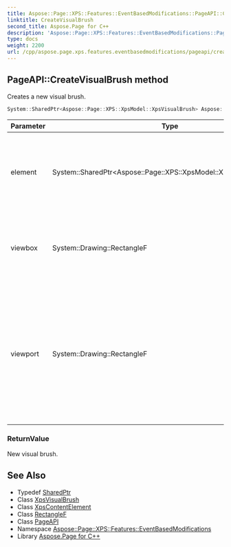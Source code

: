 ```yaml
---
title: Aspose::Page::XPS::Features::EventBasedModifications::PageAPI::CreateVisualBrush method
linktitle: CreateVisualBrush
second_title: Aspose.Page for C++
description: 'Aspose::Page::XPS::Features::EventBasedModifications::PageAPI::CreateVisualBrush method. Creates a new visual brush in C++.'
type: docs
weight: 2200
url: /cpp/aspose.page.xps.features.eventbasedmodifications/pageapi/createvisualbrush/
---
```

## PageAPI::CreateVisualBrush method


Creates a new visual brush.

```cpp
System::SharedPtr<Aspose::Page::XPS::XpsModel::XpsVisualBrush> Aspose::Page::XPS::Features::EventBasedModifications::PageAPI::CreateVisualBrush(System::SharedPtr<Aspose::Page::XPS::XpsModel::XpsContentElement> element, System::Drawing::RectangleF viewbox, System::Drawing::RectangleF viewport)
```


| Parameter | Type | Description |
| --- | --- | --- |
| element | System::SharedPtr\<Aspose::Page::XPS::XpsModel::XpsContentElement\> | The [XPS](../../../aspose.page.xps/) element (Canvas, Path or Glyphs) for Visual property od visual brush. |
| viewbox | System::Drawing::RectangleF | The position and dimensions of the brush's source content. |
| viewport | System::Drawing::RectangleF | The region in the containing coordinate space of the prime brush tile that is (possibly repeatedly) applied to fill the region to which the brush is applied |

### ReturnValue

New visual brush.

## See Also

* Typedef [SharedPtr](../../../system/sharedptr/)
* Class [XpsVisualBrush](../../../aspose.page.xps.xpsmodel/xpsvisualbrush/)
* Class [XpsContentElement](../../../aspose.page.xps.xpsmodel/xpscontentelement/)
* Class [RectangleF](../../../system.drawing/rectanglef/)
* Class [PageAPI](../)
* Namespace [Aspose::Page::XPS::Features::EventBasedModifications](../../)
* Library [Aspose.Page for C++](../../../)
